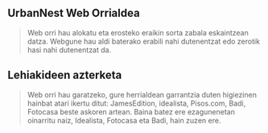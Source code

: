 ## UrbanNest Web Orrialdea

> Web orri hau alokatu eta erosteko eraikin sorta zabala eskaintzean datza. Webgune hau aldi baterako erabili nahi dutenentzat edo zerotik hasi nahi dutenentzat da.

## Lehiakideen azterketa

> Web orri hau garatzeko, gure herrialdean garrantzia duten higiezinen hainbat atari ikertu ditut: JamesEdition, idealista, Pisos.com, Badi, Fotocasa beste askoren artean. Baina batez ere ezagunenetan oinarritu naiz, Idealista, Fotocasa eta Badi, hain zuzen ere.

